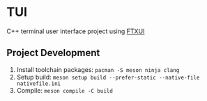 # TUI
C++ terminal user interface project using [FTXUI](https://github.com/ArthurSonzogni/FTXUI)

## Project Development
1. Install toolchain packages: `pacman -S meson ninja clang`
2. Setup build: `meson setup build --prefer-static --native-file nativefile.ini`
3. Compile: `meson compile -C build`
